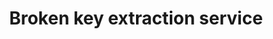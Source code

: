 ---
title: "Broken key extraction service"
alt: "Removing broken keys from locks safely and limit further damage"
description: "Removing broken keys from locks safely and limit further damage"
category: "locksmith"
subcategory: "broken-key-extraction"
image: "/tradespeople/locksmith/broken-key-extraction.webp"
ogImage: "/tradespeople/locksmith/broken-key-extraction.webp"
colour: "blue"
pathtxt: "Broken key extraction"
published: true
---